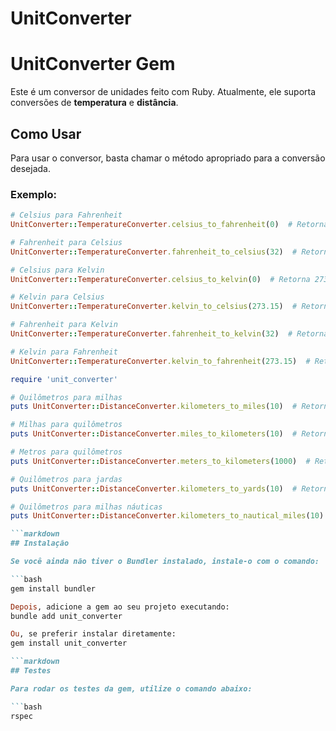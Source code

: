 # UnitConverter

# UnitConverter Gem

Este é um conversor de unidades feito com Ruby. Atualmente, ele suporta conversões de **temperatura** e **distância**.

## Como Usar

Para usar o conversor, basta chamar o método apropriado para a conversão desejada.

### Exemplo:

```ruby
# Celsius para Fahrenheit
UnitConverter::TemperatureConverter.celsius_to_fahrenheit(0)  # Retorna 32

# Fahrenheit para Celsius
UnitConverter::TemperatureConverter.fahrenheit_to_celsius(32)  # Retorna 0

# Celsius para Kelvin
UnitConverter::TemperatureConverter.celsius_to_kelvin(0)  # Retorna 273.15

# Kelvin para Celsius
UnitConverter::TemperatureConverter.kelvin_to_celsius(273.15)  # Retorna 0

# Fahrenheit para Kelvin
UnitConverter::TemperatureConverter.fahrenheit_to_kelvin(32)  # Retorna 273.15

# Kelvin para Fahrenheit
UnitConverter::TemperatureConverter.kelvin_to_fahrenheit(273.15)  # Retorna 32

require 'unit_converter'

# Quilômetros para milhas
puts UnitConverter::DistanceConverter.kilometers_to_miles(10)  # Retorna 6.21371

# Milhas para quilômetros
puts UnitConverter::DistanceConverter.miles_to_kilometers(10)  # Retorna 16.0934

# Metros para quilômetros
puts UnitConverter::DistanceConverter.meters_to_kilometers(1000)  # Retorna 1.0

# Quilômetros para jardas
puts UnitConverter::DistanceConverter.kilometers_to_yards(10)  # Retorna 10936.1

# Quilômetros para milhas náuticas
puts UnitConverter::DistanceConverter.kilometers_to_nautical_miles(10)  # Retorna 5.39957

```markdown
## Instalação

Se você ainda não tiver o Bundler instalado, instale-o com o comando:

```bash
gem install bundler

Depois, adicione a gem ao seu projeto executando:
bundle add unit_converter

Ou, se preferir instalar diretamente:
gem install unit_converter

```markdown
## Testes

Para rodar os testes da gem, utilize o comando abaixo:

```bash
rspec